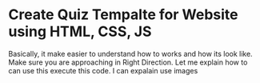 # Create Quiz Tempalte for Website using HTML, CSS, JS
Basically, it make easier to understand how to works and how its look like. Make sure you are approaching in Right Direction.
Let me explain how to can use this execute this code. I can expalain use images 
